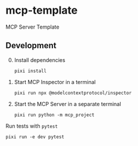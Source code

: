 # mcp-template
MCP Server Template

## Development

0. Install dependencies

    ```
    pixi install
    ```

1. Start MCP Inspector in a terminal

    ```
    pixi run npx @modelcontextprotocol/inspector
    ```

2. Start the MCP Server in a separate terminal

    ```
    pixi run python -m mcp_project
    ```

Run tests with `pytest`

```
pixi run -e dev pytest
```
